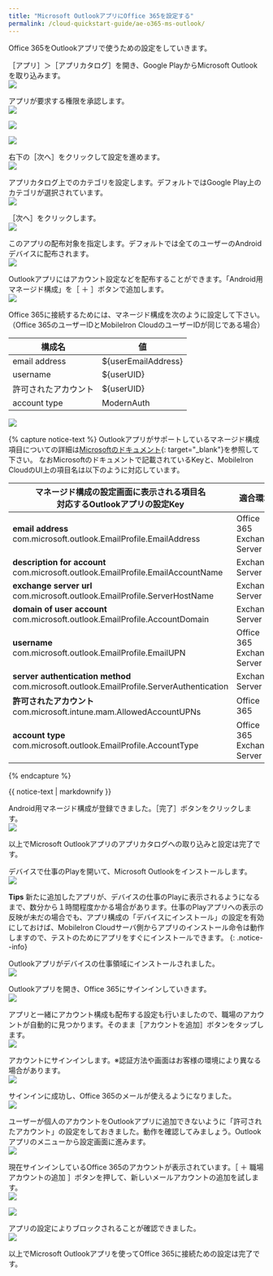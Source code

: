 ```yaml
---
title: "Microsoft OutlookアプリにOffice 365を設定する"
permalink: /cloud-quickstart-guide/ae-o365-ms-outlook/
---
```

Office 365をOutlookアプリで使うための設定をしていきます。

［アプリ］＞［アプリカタログ］を開き、Google PlayからMicrosoft Outlookを取り込みます。  
![](/assets/cloud-quickstart-guide/images/5F7E5B5D-0CED-49C0-B90E-CD37E6AE8484.png)

アプリが要求する権限を承認します。  
![](/assets/cloud-quickstart-guide/images/ECE41549-B6D7-46BF-98CE-A514BAB0834F.png)

![](/assets/cloud-quickstart-guide/images/CE6553EE-D82F-45D1-86B2-F9EDB93B8257.png)

![](/assets/cloud-quickstart-guide/images/593EB026-AA47-4F1F-8384-FCD3B4DA88AC.png)

右下の［次へ］をクリックして設定を進めます。  
![](/assets/cloud-quickstart-guide/images/0BC48167-1F82-49B7-A994-B141D9B07C44.png)

アプリカタログ上でのカテゴリを設定します。デフォルトではGoogle Play上のカテゴリが選択されています。  
![](/assets/cloud-quickstart-guide/images/892D31F4-96F0-4D20-A6B3-16709B990611.png)

［次へ］をクリックします。  
![](/assets/cloud-quickstart-guide/images/56F5A3F5-848E-42B1-9B7C-F7FD160E4630.png)

このアプリの配布対象を指定します。デフォルトでは全てのユーザーのAndroidデバイスに配布されます。  
![](/assets/cloud-quickstart-guide/images/69950650-BB14-4AE3-B21D-73E8061D5DE8.png)

Outlookアプリにはアカウント設定などを配布することができます。「Android用マネージド構成」を［ ＋ ］ボタンで追加します。  
![](/assets/cloud-quickstart-guide/images/2B46EA03-A6D2-4DAF-9761-E0005ECA2806.png)

Office 365に接続するためには、マネージド構成を次のように設定して下さい。（Office 365のユーザーIDとMobileIron CloudのユーザーIDが同じである場合）

| 構成名 | 値 |
|---|---|
| email address | ${userEmailAddress} |
| username | ${userUID} |
| 許可されたアカウント | ${userUID} |
| account type | ModernAuth |

![](/assets/cloud-quickstart-guide/images/BD401C94-5C67-4861-A05A-60C0D185A757.png)

{% capture notice-text %}
Outlookアプリがサポートしているマネージド構成項目についての詳細は[Microsoftのドキュメント](
https://docs.microsoft.com/ja-jp/exchange/clients-and-mobile-in-exchange-online/outlook-for-ios-and-android/outlook-for-ios-and-android-configuration-with-microsoft-intune){: target="_blank"}を参照して下さい。
なおMicrosoftのドキュメントで記載されているKeyと、MobileIron CloudのUI上の項目名は以下のように対応しています。

| **マネージド構成の設定画面に表示される項目名**<br />対応するOutlookアプリの設定Key | 適合環境 |
|---|---|
| **email address**<br />com.microsoft.outlook.EmailProfile.EmailAddress | Office 365<br />Exchange Server |
| **description for account**<br />com.microsoft.outlook.EmailProfile.EmailAccountName | Exchange Server |
| **exchange server url**<br />com.microsoft.outlook.EmailProfile.ServerHostName | Exchange Server |
| **domain of user account**<br />com.microsoft.outlook.EmailProfile.AccountDomain | Exchange Server |
| **username**<br />com.microsoft.outlook.EmailProfile.EmailUPN | Office 365<br />Exchange Server |
| **server authentication method**<br />com.microsoft.outlook.EmailProfile.ServerAuthentication | Exchange Server |
| **許可されたアカウント**<br />com.microsoft.intune.mam.AllowedAccountUPNs | Office 365 |
| **account type**<br />com.microsoft.outlook.EmailProfile.AccountType | Office 365<br />Exchange Server |
{% endcapture %}

<div class="notice">
  {{ notice-text | markdownify }}
</div>

Android用マネージド構成が登録できました。［完了］ボタンをクリックします。  
![](/assets/cloud-quickstart-guide/images/4281827A-D71B-47C4-B1B5-66867ED92A81.png)

以上でMicrosoft Outlookアプリのアプリカタログへの取り込みと設定は完了です。

デバイスで仕事のPlayを開いて、Microsoft Outlookをインストールします。  
![](/assets/cloud-quickstart-guide/images/2EBAA4E8-B835-4557-BF57-0868A80F8CEB.png)

**Tips** 新たに追加したアプリが、デバイスの仕事のPlayに表示されるようになるまで、数分から１時間程度かかる場合があります。仕事のPlayアプリへの表示の反映が未だの場合でも、アプリ構成の「デバイスにインストール」の設定を有効にしておけば、MobileIron Cloudサーバ側からアプリのインストール命令は動作しますので、テストのためにアプリをすぐにインストールできます。
{: .notice--info}

Outlookアプリがデバイスの仕事領域にインストールされました。  
![](/assets/cloud-quickstart-guide/images/DAF1E119-104F-49C3-8604-6D5BEB3E2786.png)

Outlookアプリを開き、Office 365にサインインしていきます。  
![](/assets/cloud-quickstart-guide/images/28E30497-11B5-41CF-9207-F73AAF9FF9D5.png)

アプリと一緒にアカウント構成も配布する設定も行いましたので、職場のアカウントが自動的に見つかります。そのまま［アカウントを追加］ボタンをタップします。  
![](/assets/cloud-quickstart-guide/images/97884B81-D506-437E-90B9-7E47052D0E79.png)

アカウントにサインインします。※認証方法や画面はお客様の環境により異なる場合があります。  
![](/assets/cloud-quickstart-guide/images/ECD0E610-5BB6-4C3C-B5B3-47036324E00F.png)

サインインに成功し、Office 365のメールが使えるようになりました。  
![](/assets/cloud-quickstart-guide/images/CBFDE612-008F-4790-A958-F63D172A808A.png)

ユーザーが個人のアカウントをOutlookアプリに追加できないように「許可されたアカウント」の設定をしておきました。動作を確認してみましょう。Outlookアプリのメニューから設定画面に進みます。  
![](/assets/cloud-quickstart-guide/images/0FCC303F-8BDB-49AE-80A9-9F2F601D4A47.png)

現在サインインしているOffice 365のアカウントが表示されています。［ ＋ 職場アカウントの追加 ］ボタンを押して、新しいメールアカウントの追加を試します。  
![](/assets/cloud-quickstart-guide/images/118C9BF2-1836-4DBA-8266-6861EADDD3DC.png)

![](/assets/cloud-quickstart-guide/images/BE9F1CFA-AFBF-4F40-9C26-EF1441092A94.png)

アプリの設定によりブロックされることが確認できました。  
![](/assets/cloud-quickstart-guide/images/6FE06B59-E28A-40B4-ADDF-605EF569D1EF.png)

以上でMicrosoft Outlookアプリを使ってOffice 365に接続ための設定は完了です。
